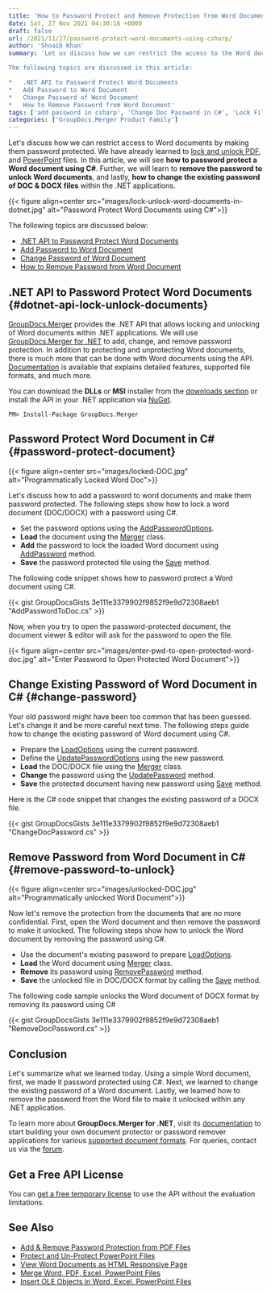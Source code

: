 ```yaml
---
title: 'How to Password Protect and Remove Protection from Word Documents using C#'
date: Sat, 27 Nov 2021 04:30:16 +0000
draft: false
url: /2021/11/27/password-protect-word-documents-using-csharp/
author: 'Shoaib Khan'
summary: 'Let us discuss how we can restrict the access to the Word documents by making them password protected. We have already learned to lock and unlock PDF, and PowerPoint files. In this article, we will see **how to password protect a Word document using C#**. Further, we will learn to **remove the password to unlock Word documents**, and lastly, **how to change the existing password of DOC & DOCX files** within the .NET applications.

The following topics are discussed in this article:

*   .NET API to Password Protect Word Documents
*   Add Password to Word Document
*   Change Password of Word Document
*   How to Remove Password from Word Document'
tags: ['add password in csharp', 'Change Doc Password in C#', 'Lock Files in CSharp', 'Lock Word Files in CSharp', 'Remove Password in CSharp', 'Unlock Files in CSharp']
categories: ['GroupDocs.Merger Product Family']
---
```


Let's discuss how we can restrict access to Word documents by making them password protected. We have already learned to [lock and unlock PDF](https://blog.groupdocs.com/2021/11/17/lock-unlock-pdf-files-with-password-using-csharp/), and [PowerPoint](https://blog.groupdocs.com/2021/11/25/lock-unlock-ppt-pptx-files-with-password-using-csharp/) files. In this article, we will see **how to password protect a Word document using C#**. Further, we will learn to **remove the password to unlock Word documents**, and lastly, **how to change the existing password of DOC & DOCX files** within the .NET applications.



{{< figure align=center src="images/lock-unlock-word-documents-in-dotnet.jpg" alt="Password Protect Word Documents using C#">}}


The following topics are discussed below:

*   [.NET API to Password Protect Word Documents](#dotnet-api-lock-unlock-documents)
*   [Add Password to Word Document](#password-protect-document)
*   [Change Password of Word Document](#change-password)
*   [How to Remove Password from Word Document](#remove-password-to-unlock)

## .NET API to Password Protect Word Documents {#dotnet-api-lock-unlock-documents}

[GroupDocs.Merger](https://products.groupdocs.com/merger/) provides the .NET API that allows locking and unlocking of Word documents within .NET applications. We will use [GroupDocs.Merger for .NET](https://products.groupdocs.com/merger/net/) to add, change, and remove password protection. In addition to protecting and unprotecting Word documents, there is much more that can be done with Word documents using the API. [Documentation](https://docs.groupdocs.com/merger/net/) is available that explains detailed features, supported file formats, and much more.

You can download the **DLLs** or **MSI** installer from the [downloads section](https://downloads.groupdocs.com/merger) or install the API in your .NET application via [NuGet](https://www.nuget.org/packages/groupdocs.merger).

```
PM> Install-Package GroupDocs.Merger
```

## Password Protect Word Document in C# {#password-protect-document}



{{< figure align=center src="images/locked-DOC.jpg" alt="Programmatically Locked Word Doc">}}


Let's discuss how to add a password to word documents and make them password protected. The following steps show how to lock a word document (DOC/DOCX) with a password using C#.

*   Set the password options using the [AddPasswordOptions](https://apireference.groupdocs.com/merger/net/groupdocs.merger.domain.options/addpasswordoptions).
*   **Load** the document using the [Merger](https://apireference.groupdocs.com/merger/net/groupdocs.merger/merger) class.
*   **Add** the password to lock the loaded Word document using [AddPassword](https://apireference.groupdocs.com/merger/net/groupdocs.merger/merger/methods/addpassword) method.
*   **Save** the password protected file using the [Save](https://apireference.groupdocs.com/merger/net/groupdocs.merger/merger/methods/save/index) method.

The following code snippet shows how to password protect a Word document using C#.

{{< gist GroupDocsGists 3e111e3379902f9852f9e9d72308aeb1 "AddPasswordToDoc.cs" >}}

Now, when you try to open the password-protected document, the document viewer & editor will ask for the password to open the file.



{{< figure align=center src="images/enter-pwd-to-open-protected-word-doc.jpg" alt="Enter Password to Open Protected Word Document">}}


## Change Existing Password of Word Document in C# {#change-password}

Your old password might have been too common that has been guessed. Let's change it and be more careful next time. The following steps guide how to change the existing password of Word document using C#.

*   Prepare the [LoadOptions](https://apireference.groupdocs.com/merger/net/groupdocs.merger.domain.options/loadoptions) using the current password.
*   Define the [UpdatePasswordOptions](https://apireference.groupdocs.com/merger/net/groupdocs.merger.domain.options/updatepasswordoptions) using the new password.
*   **Load** the DOC/DOCX file using the [Merger](https://apireference.groupdocs.com/merger/net/groupdocs.merger/merger) class.
*   **Change** the password using the [UpdatePassword](https://apireference.groupdocs.com/merger/net/groupdocs.merger/merger/methods/updatepassword) method.
*   **Save** the protected document having new password using [Save](https://apireference.groupdocs.com/merger/net/groupdocs.merger/merger/methods/save/index) method.

Here is the C# code snippet that changes the existing password of a DOCX file.

{{< gist GroupDocsGists 3e111e3379902f9852f9e9d72308aeb1 "ChangeDocPassword.cs" >}}

## Remove Password from Word Document in C# {#remove-password-to-unlock}



{{< figure align=center src="images/unlocked-DOC.jpg" alt="Programmatically unlocked Word Document">}}


Now let's remove the protection from the documents that are no more confidential. First, open the Word document and then remove the password to make it unlocked. The following steps show how to unlock the Word document by removing the password using C#.

*   Use the document's existing password to prepare [LoadOptions](https://apireference.groupdocs.com/merger/net/groupdocs.merger.domain.options/loadoptions).
*   **Load** the Word document using [Merger](https://apireference.groupdocs.com/merger/net/groupdocs.merger/merger) class.
*   **Remove** its password using [RemovePassword](https://apireference.groupdocs.com/merger/net/groupdocs.merger/merger/methods/removepassword) method.
*   **Save** the unlocked file in DOC/DOCX format by calling the [Save](https://apireference.groupdocs.com/merger/net/groupdocs.merger/merger/methods/save/index) method.

The following code sample unlocks the Word document of DOCX format by removing its password using C#

{{< gist GroupDocsGists 3e111e3379902f9852f9e9d72308aeb1 "RemoveDocPassword.cs" >}}

## Conclusion

Let's summarize what we learned today. Using a simple Word document, first, we made it password protected using C#. Next, we learned to change the existing password of a Word document. Lastly, we learned how to remove the password from the Word file to make it unlocked within any .NET application.

To learn more about **GroupDocs.Merger for .NET**, visit its [documentation](https://docs.groupdocs.com/merger) to start building your own document protector or password remover applications for various [supported document formats](https://docs.groupdocs.com/merger/net/supported-document-formats/). For queries, contact us via the [forum](https://forum.groupdocs.com/).

## Get a Free API License

You can [get a free temporary license](https://purchase.groupdocs.com/temporary-license) to use the API without the evaluation limitations.

## See Also

*   [Add & Remove Password Protection from PDF Files](https://blog.groupdocs.com/2021/11/17/lock-unlock-pdf-files-with-password-using-csharp/)
*   [Protect and Un-Protect PowerPoint Files](https://blog.groupdocs.com/2021/11/25/lock-unlock-ppt-pptx-files-with-password-using-csharp/)
*   [View Word Documents as HTML Responsive Page](https://blog.groupdocs.com/2021/08/28/view-word-documents-as-html-responsive-page-using-csharp/)
*   [Merge Word, PDF, Excel, PowerPoint Files](https://blog.groupdocs.com/2020/08/19/merge-pdf-word-excel-ppt-files-in-csharp/)
*   [Insert OLE Objects in Word, Excel, PowerPoint Files](https://blog.groupdocs.com/2020/05/16/insert-ole-objects-in-word-excel-powerpoint-with-csharp/)




